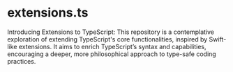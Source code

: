 # extensions.ts
Introducing Extensions to TypeScript: This repository is a contemplative exploration of extending TypeScript's core functionalities, inspired by Swift-like extensions. It aims to enrich TypeScript’s syntax and capabilities, encouraging a deeper, more philosophical approach to type-safe coding practices.
